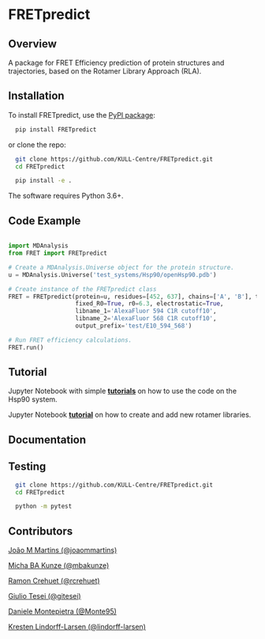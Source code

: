 FRETpredict
===========

Overview
--------

A package for FRET Efficiency prediction of protein structures and trajectories, based on the Rotamer Library Approach (RLA).

Installation
------------

To install FRETpredict, use the [PyPI package](https://pypi.org/project/FRETpredict):

```bash
  pip install FRETpredict
```

or clone the repo:

```bash
  git clone https://github.com/KULL-Centre/FRETpredict.git
  cd FRETpredict

  pip install -e . 
```

The software requires Python 3.6+.

Code Example
------------

```python

import MDAnalysis
from FRET import FRETpredict

# Create a MDAnalysis.Universe object for the protein structure.
u = MDAnalysis.Universe('test_systems/Hsp90/openHsp90.pdb')

# Create instance of the FRETpredict class
FRET = FRETpredict(protein=u, residues=[452, 637], chains=['A', 'B'], temperature=293, 
                   fixed_R0=True, r0=6.3, electrostatic=True,
                   libname_1='AlexaFluor 594 C1R cutoff10',
                   libname_2='AlexaFluor 568 C1R cutoff10', 
                   output_prefix='test/E10_594_568')

# Run FRET efficiency calculations.
FRET.run()

```

Tutorial
--------

Jupyter Notebook with simple __[tutorials](https://github.com/Monte95/FRETpredict/blob/e3311a7af03c045000e4ac69928307d7aca0d684/FRETpredict/tutorial_FRETpredict.ipynb)__ on how to use the code on the Hsp90 system.

Jupyter Notebook __[tutorial]()__ on how to create and add new rotamer libraries.

Documentation
-------------

Testing
-------

```bash
  git clone https://github.com/KULL-Centre/FRETpredict.git
  cd FRETpredict

  python -m pytest
```
Contributors
-------------

[João M Martins (@joaommartins)](https://github.com/joaommartins)

[Micha BA Kunze (@mbakunze)](https://github.com/mbakunze)

[Ramon Crehuet (@rcrehuet)](https://github.com/rcrehuet)

[Giulio Tesei (@gitesei)](https://github.com/gitesei)

[Daniele Montepietra (@Monte95)](https://github.com/Monte95)

[Kresten Lindorff-Larsen (@lindorff-larsen)](https://github.com/lindorff-larsen)
